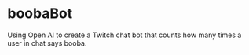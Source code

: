 # boobaBot
Using Open AI to create a Twitch chat bot that counts how many times a user in chat says booba.
